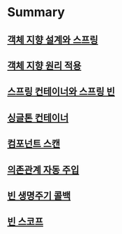 # Summary

## [객체 지향 설계와 스프링](./summary/C1_객체%20지향%20설계와%20스프링.md)  
  
## [객체 지향 원리 적용](./summary/C2_3_객체%20지향%20원리%20적용.md)  

## [스프링 컨테이너와 스프링 빈](./summary/C4_스프링%20컨테이너와%20스프링%20빈.md)

## [싱글톤 컨테이너](./summary/C5_싱글톤%20컨테이너.md)

## [컴포넌트 스캔](./summary/C6_컴포넌트%20스캔.md)

## [의존관계 자동 주입](./summary/C7_의존관계%20자동%20주입.md)

## [빈 생명주기 콜백](./summary/C8_빈%20생명주기%20콜백.md)

## [빈 스코프](./summary/C9_빈%20스코프.md)